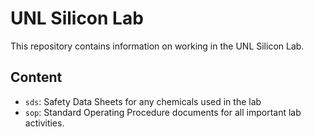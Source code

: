 # UNL Silicon Lab

This repository contains information on working in the UNL Silicon Lab.

## Content

  - `sds`: Safety Data Sheets for any chemicals used in the lab
  - `sop`: Standard Operating Procedure documents for all important lab activities.
